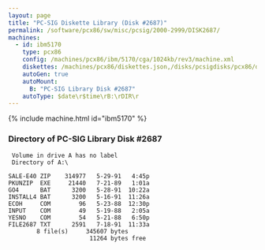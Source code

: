 ```yaml
---
layout: page
title: "PC-SIG Diskette Library (Disk #2687)"
permalink: /software/pcx86/sw/misc/pcsig/2000-2999/DISK2687/
machines:
  - id: ibm5170
    type: pcx86
    config: /machines/pcx86/ibm/5170/cga/1024kb/rev3/machine.xml
    diskettes: /machines/pcx86/diskettes.json,/disks/pcsigdisks/pcx86/diskettes.json
    autoGen: true
    autoMount:
      B: "PC-SIG Library Disk #2687"
    autoType: $date\r$time\rB:\rDIR\r
---
```


{% include machine.html id="ibm5170" %}

### Directory of PC-SIG Library Disk #2687

     Volume in drive A has no label
     Directory of A:\

    SALE-E40 ZIP    314977   5-29-91   4:45p
    PKUNZIP  EXE     21440   7-21-89   1:01a
    GO4      BAT      3200   5-28-91  10:22a
    INSTALL4 BAT      3200   5-16-91  11:26a
    ECOH     COM        96   5-23-88  12:30p
    INPUT    COM        49   5-19-88   2:05a
    YESNO    COM        54   5-21-88   6:50p
    FILE2687 TXT      2591   7-18-91  11:33a
            8 file(s)     345607 bytes
                           11264 bytes free
